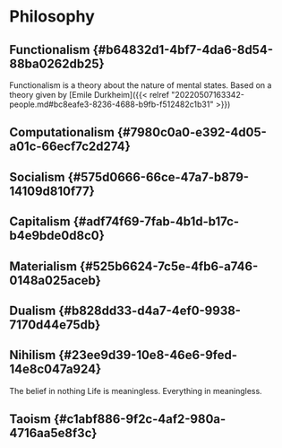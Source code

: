 # Philosophy


## Functionalism {#b64832d1-4bf7-4da6-8d54-88ba0262db25}

Functionalism is a theory about the nature of mental states. Based on a theory given by [Emile Durkheim]({{< relref "20220507163342-people.md#bc8eafe3-8236-4688-b9fb-f512482c1b31" >}})


## Computationalism {#7980c0a0-e392-4d05-a01c-66ecf7c2d274}


## Socialism {#575d0666-66ce-47a7-b879-14109d810f77}


## Capitalism {#adf74f69-7fab-4b1d-b17c-b4e9bde0d8c0}


## Materialism {#525b6624-7c5e-4fb6-a746-0148a025aceb}


## Dualism {#b828dd33-d4a7-4ef0-9938-7170d44e75db}


## Nihilism {#23ee9d39-10e8-46e6-9fed-14e8c047a924}

The belief in nothing
Life is meaningless. Everything in meaningless.


## Taoism {#c1abf886-9f2c-4af2-980a-4716aa5e8f3c}

